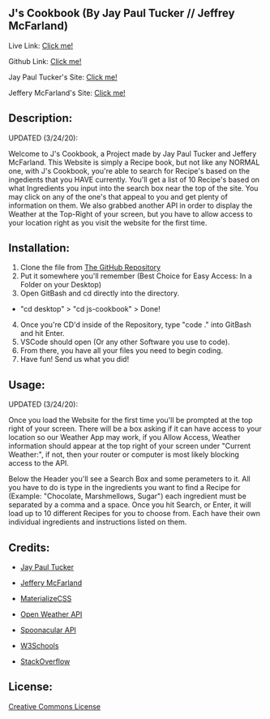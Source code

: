 ## J's Cookbook (By Jay Paul Tucker // Jeffrey McFarland)
Live Link:  [Click me!](https://jayptucker.github.io/js-cookbook/)

Github Link: [Click me!](https://github.com/JayPTucker/js-cookbook)

Jay Paul Tucker's Site:  [Click me!](https://jayptucker.github.io/)

Jeffery McFarland's Site: [Click me!](https://jeffreymcfarland.github.io/)

## Description:
UPDATED (3/24/20):

Welcome to J's Cookbook, a Project made by Jay Paul Tucker and Jeffery McFarland.  This Website is simply a Recipe book, but not like any NORMAL one, with J's Cookbook, you're able to search for Recipe's based on the ingedients that you HAVE currently.  You'll get a list of 10 Recipe's based on what Ingredients you input into the search box near the top of the site.  You may click on any of the one's that appeal to you and get plenty of information on them.  We also grabbed another API in order to display the Weather at the Top-Right of your screen, but you have to allow access to your location right as you visit the website for the first time.

## Installation:
1. Clone the file from [The GitHub Repository](https://github.com/JayPTucker)
2. Put it somewhere you'll remember (Best Choice for Easy Access: In a Folder on your Desktop)
3. Open GitBash and cd directly into the directory.
- "cd desktop" > "cd js-cookbook" > Done!
4. Once you're CD'd inside of the Repository, type "code ." into GitBash and hit Enter.
5. VSCode should open (Or any other Software you use to code).
6. From there, you have all your files you need to begin coding.
7. Have fun! Send us what you did!

## Usage:
UPDATED (3/24/20):

Once you load the Website for the first time you'll be prompted at the top right of your screen.  There will be a box asking if it can have access to your location so our Weather App may work, if you Allow Access, Weather information should appear at the top right of your screen under "Current Weather:", if not, then your router or computer is most likely blocking access to the API.

Below the Header you'll see a Search Box and some perameters to it.  All you have to do is type in the ingredients you want to find a Recipe for (Example: "Chocolate, Marshmellows, Sugar") each ingredient must be separated by a comma and a space.  Once you hit Search, or Enter, it will load up to 10 different Recipes for you to choose from.  Each have their own individual ingredients and instructions listed on them.

## Credits:
- [Jay Paul Tucker](https://jayptucker.github.io)
- [Jeffery McFarland](https://jeffreymcfarland.github.io/)

- [MaterializeCSS](https://materializecss.com/)
- [Open Weather API](https://openweathermap.org/api)
- [Spoonacular API](https://rapidapi.com/spoonacular/api/recipe-food-nutrition)
- [W3Schools](https://www.w3schools.com/)
- [StackOverflow](https://stackoverflow.com/)



## License:
[Creative Commons License](https://creativecommons.org/licenses/by-nc-nd/4.0/)